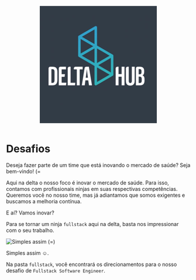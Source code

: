 <div style="text-align:center;margin-bottom: 50px;">
  <img src="logo_delta.png" width="320" height="320" />
</div>

# Desafios
Deseja fazer parte de um time que está inovando o mercado de saúde? Seja bem-vindo! (=

Aqui na delta o nosso foco é inovar o mercado de saúde. Para isso, contamos com profissionais ninjas em suas respectivas competências. Queremos você no nosso time, mas já adiantamos que somos exigentes e buscamos a melhoria contínua.

E aí? Vamos inovar?

Para se tornar um ninja `fullstack` aqui na delta, basta nos impressionar com o seu trabalho.

![Simples assim (=)](https://media.giphy.com/media/gnsrxBc8QM7HW/giphy.gif)

Simples assim ☺️.

Na pasta `fullstack`, você encontrará os direcionamentos para o nosso desafio de `Fullstack Software Engineer`.
